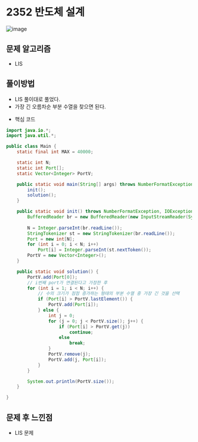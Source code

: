 # 2352 반도체 설계

![image](https://user-images.githubusercontent.com/42582516/81906764-b55b1380-9601-11ea-8461-0d41bd86aeee.png)



## 문제 알고리즘

- LIS



## 풀이방법

* LIS 풀이대로 풀었다.
* 가장 긴 오름차순 부분 수열을 찾으면 된다.



- 핵심 코드

~~~java
import java.io.*;
import java.util.*;

public class Main {
	static final int MAX = 40000;

	static int N;
	static int Port[];
	static Vector<Integer> PortV;

	public static void main(String[] args) throws NumberFormatException, IOException {
		init();
		solution();
	}

	public static void init() throws NumberFormatException, IOException {
		BufferedReader br = new BufferedReader(new InputStreamReader(System.in));
		
		N = Integer.parseInt(br.readLine());
		StringTokenizer st = new StringTokenizer(br.readLine());
		Port = new int[N];
		for (int i = 0; i < N; i++)
			Port[i] = Integer.parseInt(st.nextToken());
		PortV = new Vector<Integer>();
	}

	public static void solution() {
		PortV.add(Port[0]);
		// i번째 port가 연결된다고 가정한 후
		for (int i = 1; i < N; i++) {
			// 수의 크기가 점점 증가하는 형태의 부분 수열 중 가장 긴 것을 선택
			if (Port[i] > PortV.lastElement()) {
				PortV.add(Port[i]);
			} else {
				int j = 0;
				for (j = 0; j < PortV.size(); j++) {
					if (Port[i] > PortV.get(j))
						continue;
					else
						break;
				}
				PortV.remove(j);
				PortV.add(j, Port[i]);
			}
		}

		System.out.println(PortV.size());
	}

}

~~~



## 문제 후 느낀점

- LIS 문제
